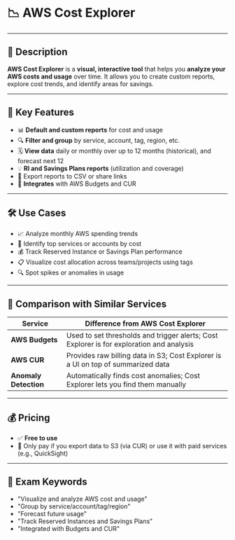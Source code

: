 # 📉 AWS Cost Explorer

---

## 📌 Description  
**AWS Cost Explorer** is a **visual, interactive tool** that helps you **analyze your AWS costs and usage** over time. It allows you to create custom reports, explore cost trends, and identify areas for savings.

---

## 🚀 Key Features  
- 📊 **Default and custom reports** for cost and usage  
- 🔍 **Filter and group** by service, account, tag, region, etc.  
- 🗓️ **View data** daily or monthly over up to 12 months (historical), and forecast next 12  
- 💡 **RI and Savings Plans reports** (utilization and coverage)  
- 💬 Export reports to CSV or share links  
- 📌 **Integrates** with AWS Budgets and CUR  

---

## 🛠️ Use Cases  
- 📈 Analyze monthly AWS spending trends  
- 🧠 Identify top services or accounts by cost  
- 💰 Track Reserved Instance or Savings Plan performance  
- 📋 Visualize cost allocation across teams/projects using tags  
- 🔍 Spot spikes or anomalies in usage

---

## 🔁 Comparison with Similar Services  

| Service            | Difference from AWS Cost Explorer |
|--------------------|-----------------------------------|
| **AWS Budgets**    | Used to set thresholds and trigger alerts; Cost Explorer is for exploration and analysis |
| **AWS CUR**        | Provides raw billing data in S3; Cost Explorer is a UI on top of summarized data |
| **Anomaly Detection** | Automatically finds cost anomalies; Cost Explorer lets you find them manually |

---

## 💰 Pricing  
- ✅ **Free to use**  
- 📁 Only pay if you export data to S3 (via CUR) or use it with paid services (e.g., QuickSight)

---

## 🧠 Exam Keywords  
- "Visualize and analyze AWS cost and usage"  
- "Group by service/account/tag/region"  
- "Forecast future usage"  
- "Track Reserved Instances and Savings Plans"  
- "Integrated with Budgets and CUR"
